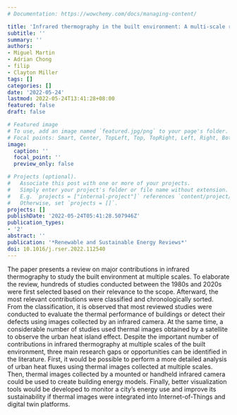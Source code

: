 ```yaml
---
# Documentation: https://wowchemy.com/docs/managing-content/

title: 'Infrared thermography in the built environment: A multi-scale review'
subtitle: ''
summary: ''
authors:
- Miguel Martin
- Adrian Chong
- filip
- Clayton Miller
tags: []
categories: []
date: '2022-05-24'
lastmod: 2022-05-24T13:41:28+08:00
featured: false
draft: false

# Featured image
# To use, add an image named `featured.jpg/png` to your page's folder.
# Focal points: Smart, Center, TopLeft, Top, TopRight, Left, Right, BottomLeft, Bottom, BottomRight.
image:
  caption: ''
  focal_point: ''
  preview_only: false

# Projects (optional).
#   Associate this post with one or more of your projects.
#   Simply enter your project's folder or file name without extension.
#   E.g. `projects = ["internal-project"]` references `content/project/deep-learning/index.md`.
#   Otherwise, set `projects = []`.
projects: []
publishDate: '2022-05-24T05:41:28.507946Z'
publication_types:
- '2'
abstract: ''
publication: '*Renewable and Sustainable Energy Reviews*'
doi: 10.1016/j.rser.2022.112540
---
```


The paper presents a review on major contributions in infrared thermography to study the built environment at multiple scales. To elaborate the review, hundreds of studies conducted between the 1980s and 2020s were first selected based on their relevance to the scope. Afterward, the most relevant contributions were classified and chronologically sorted. From the classification, it is observed that most reviewed studies were conducted to evaluate the thermal performance of buildings or detect their defects using images collected by an infrared camera. At the same time, a considerable number of studies used thermal images obtained by a satellite to observe the urban heat island effect. Despite the important number of contributions in infrared thermography at multiple scales of the built environment, three main research gaps or opportunities can be identified in the literature. First, it would be possible to perform a more detailed analysis of urban heat fluxes using thermal images collected at multiple scales. Then, thermal images collected by a mounted or handheld infrared camera could be used to create building energy models. Finally, better visualization tools would be developed to monitor a city’s energy use and improve its sustainability if thermal images were integrated into Internet-of-Things and digital twin platforms.